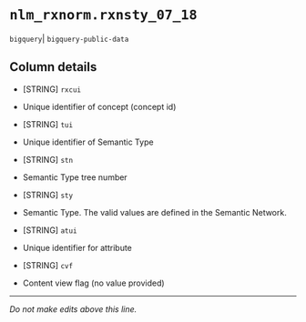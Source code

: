 # `nlm_rxnorm.rxnsty_07_18`
`bigquery`| `bigquery-public-data`

## Column details
* [STRING]    `rxcui`
 - Unique identifier of concept (concept id)
* [STRING]    `tui`
 - Unique identifier of Semantic Type
* [STRING]    `stn`
 - Semantic Type tree number
* [STRING]    `sty`
 - Semantic Type. The valid values are defined in the Semantic Network.
* [STRING]    `atui`
 - Unique identifier for attribute
* [STRING]    `cvf`
 - Content view flag (no value provided)

-------------------------------------------------------------------------------
*Do not make edits above this line.*
